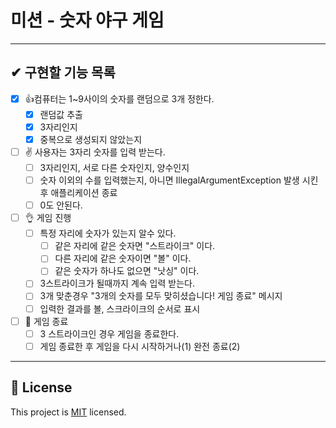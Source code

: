 # 미션 - 숫자 야구 게임

---
## ✔ 구현할 기능 목록

- [X] 👍컴퓨터는 1~9사이의 숫자를 랜덤으로 3개 정한다.
  - [X] 랜덤값 추출
  - [X] 3자리인지 
  - [X] 중복으로 생성되지 않았는지

- [ ] ✌ 사용자는 3자리 숫자를 입력 받는다.
  - [ ] 3자리인지, 서로 다른 숫자인지, 양수인지
  - [ ] 숫자 이외의 수를 입력했는지, 아니면 IllegalArgumentException 발생 시킨후 애플리케이션 종료
  - [ ] 0도 안된다.
  
- [ ] 👌 게임 진행
  - [ ] 특정 자리에 숫자가 있는지 알수 있다.
    - [ ] 같은 자리에 같은 숫자면 "스트라이크" 이다.
    - [ ] 다른 자리에 같은 숫자이면 "볼" 이다.
    - [ ] 같은 숫자가 하나도 없으면 "낫싱" 이다. 
  - [ ] 3스트라이크가 될때까지 계속 입력 받는다.
  - [ ] 3개 맞춘경우 "3개의 숫자를 모두 맞히셨습니다! 게임 종료" 메시지
  - [ ] 입력한 결과를 볼, 스크라이크의 순서로 표시

- [ ] 🖖 게임 종료
  - [ ] 3 스트라이크인 경우 게임을 종료한다.
  - [ ] 게임 종료한 후 게임을 다시 시작하거나(1) 완전 종료(2)

---

## 📝 License

This project is [MIT](https://github.com/woowacourse/java-baseball-precourse/blob/master/LICENSE) licensed.
